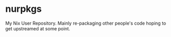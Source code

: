# nurpkgs

My Nix User Repository. Mainly re-packaging other people's code hoping to get upstreamed at some point.
